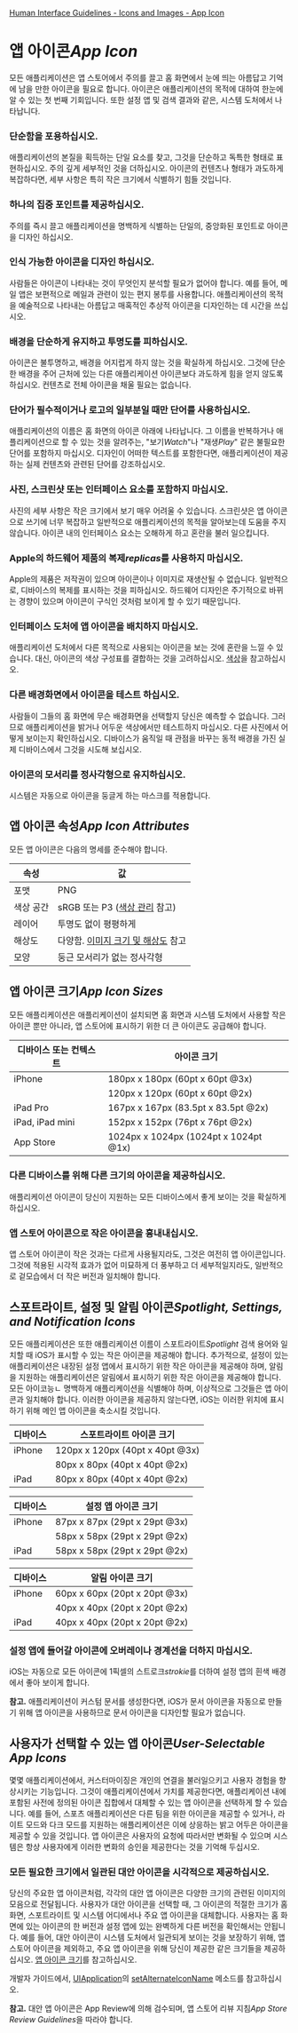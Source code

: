 [Human Interface Guidelines - Icons and Images - App Icon](https://developer.apple.com/design/human-interface-guidelines/ios/icons-and-images/app-icon/)

# 앱 아이콘*App Icon*

모든 애플리케이션은 앱 스토어에서 주의를 끌고 홈 화면에서 눈에 띄는 아름답고 기억에 남을 만한 아이콘을 필요로 합니다. 아이콘은 애플리케이션의 목적에 대하여 한눈에 알 수 있는 첫 번째 기회입니다. 또한 설정 앱 및 검색 결과와 같은, 시스템 도처에서 나타납니다.

### 단순함을 포용하십시오.

애플리케이션의 본질을 획득하는 단일 요소를 찾고, 그것을 단순하고 독특한 형태로 표현하십시오. 주의 깊게 세부적인 것을 더하십시오. 아이콘의 컨텐츠나 형태가 과도하게 복잡하다면, 세부 사항은 특히 작은 크기에서 식별하기 힘들 것입니다.

### 하나의 집중 포인트를 제공하십시오.

주의를 즉시 끌고 애플리케이션을 명백하게 식별하는 단일의, 중앙화된 포인트로 아이콘을 디자인 하십시오.

### 인식 가능한 아이콘을 디자인 하십시오.

사람들은 아이콘이 나타내는 것이 무엇인지 분석할 필요가 없어야 합니다. 예를 들어, 메일 앱은 보편적으로 메일과 관련이 있는 편지 봉투를 사용합니다. 애플리케이션의 목적을 예술적으로 나타내는 아름답고 매혹적인 추상적 아이콘을 디자인하는 데 시간을 쓰십시오.

### 배경을 단순하게 유지하고 투명도를 피하십시오.

아이콘은 불투명하고, 배경을 어지럽게 하지 않는 것을 확실하게 하십시오. 그것에 단순한 배경을 주어 근처에 있는 다른 애플리케이션 아이콘보다 과도하게 힘을 얻지 않도록 하십시오. 컨텐츠로 전체 아이콘을 채울 필요는 없습니다.

### 단어가 필수적이거나 로고의 일부분일 때만 단어를 사용하십시오.

애플리케이션의 이름은 홈 화면의 아이콘 아래에 나타납니다. 그 이름을 반복하거나 애플리케이션으로 할 수 있는 것을 알려주는, "보기*Watch*"나 "재생*Play*" 같은 불필요한 단어를 포함하지 마십시오. 디자인이 어떠한 텍스트를 포함한다면, 애플리케이션이 제공하는 실제 컨텐츠와 관련된 단어를 강조하십시오.

### 사진, 스크린샷 또는 인터페이스 요소를 포함하지 마십시오.

사진의 세부 사항은 작은 크기에서 보기 매우 어려울 수 있습니다. 스크린샷은 앱 아이콘으로 쓰기에 너무 복잡하고 일반적으로 애플리케이션의 목적을 알아보는데 도움을 주지 않습니다. 아이콘 내의 인터페이스 요소는 오해하게 하고 혼란을 불러 일으킵니다.

### Apple의 하드웨어 제품의 복제*replicas*를 사용하지 마십시오.

Apple의 제품은 저작권이 있으며 아이콘이나 이미지로 재생산될 수 없습니다. 일반적으로, 디바이스의 복제를 표시하는 것을 피하십시오. 하드웨어 디자인은 주기적으로 바뀌는 경향이 있으며 아이콘이 구식인 것처럼 보이게 할 수 있기 때문입니다.

### 인터페이스 도처에 앱 아이콘을 배치하지 마십시오.

애플리케이션 도처에서 다른 목적으로 사용되는 아이콘을 보는 것에 혼란을 느낄 수 있습니다. 대신, 아이콘의 색상 구성표를 결합하는 것을 고려하십시오. [색상](https://developer.apple.com/design/human-interface-guidelines/ios/visual-design/color/)을 참고하십시오.

### 다른 배경화면에서 아이콘을 테스트 하십시오.

사람들이 그들의 홈 화면에 무슨 배경화면을 선택할지 당신은 예측할 수 없습니다. 그러므로 애플리케이션을 밝거나 어두운 색상에서만 테스트하지 마십시오. 다른 사진에서 어떻게 보이는지 확인하십시오. 디바이스가 움직일 때 관점을 바꾸는 동적 배경을 가진 실제 디바이스에서 그것을 시도해 보십시오.

### 아이콘의 모서리를 정사각형으로 유지하십시오.

시스템은 자동으로 아이콘을 둥글게 하는 마스크를 적용합니다.

## 앱 아이콘 속성*App Icon Attributes*

모든 앱 아이콘은 다음의 명세를 준수해야 합니다.

| 속성      | 값                                                           |
| --------- | ------------------------------------------------------------ |
| 포맷      | PNG                                                          |
| 색상 공간 | sRGB 또는 P3 ([색상 관리](https://developer.apple.com/design/human-interface-guidelines/ios/visual-design/color/#color-management) 참고) |
| 레이어    | 투명도 없이 평평하게                                         |
| 해상도    | 다양함. [이미지 크기 및 해상도](https://developer.apple.com/design/human-interface-guidelines/ios/icons-and-images/image-size-and-resolution/) 참고 |
| 모양      | 둥근 모서리가 없는 정사각형                                  |

## 앱 아이콘 크기*App Icon Sizes*

모든 애플리케이션은 애플리케이션이 설치되면 홈 화면과 시스템 도처에서 사용할 작은 아이콘 뿐만 아니라, 앱 스토어에 표시하기 위한 더 큰 아이콘도 공급해야 합니다.

| 디바이스 또는 컨텍스트 | 아이콘 크기                           |
| ---------------------- | ------------------------------------- |
| iPhone                 | 180px x 180px (60pt x 60pt @3x)       |
|                        | 120px x 120px (60pt x 60pt @2x)       |
| iPad Pro               | 167px x 167px (83.5pt x 83.5pt @2x)   |
| iPad, iPad mini        | 152px x 152px (76pt x 76pt @2x)       |
| App Store              | 1024px x 1024px (1024pt x 1024pt @1x) |

### 다른 디바이스를 위해 다른 크기의 아이콘을 제공하십시오.

애플리케이션 아이콘이 당신이 지원하는 모든 디바이스에서 좋게 보이는 것을 확실하게 하십시오.

### 앱 스토어 아이콘으로 작은 아이콘을 흉내내십시오.

앱 스토어 아이콘이 작은 것과는 다르게 사용될지라도, 그것은 여전히 앱 아이콘입니다. 그것에 적용된 시각적 효과가 없어 미묘하게 더 풍부하고 더 세부적일지라도, 일반적으로 겉모습에서 더 작은 버전과 일치해야 합니다.

## 스포트라이트, 설정 및 알림 아이콘*Spotlight, Settings, and Notification Icons*

모든 애플리케이션은 또한 애플리케이션 이름이 스포트라이트*Spotlight* 검색 용어와 일치할 때 iOS가 표시할 수 있는 작은 아이콘을 제공해야 합니다. 추가적으로, 설정이 있는 애플리케이션은 내장된 설정 앱에서 표시하기 위한 작은 아이콘을 제공해야 하며, 알림을 지원하는 애플리케이션은 알림에서 표시하기 위한 작은 아이콘을 제공해야 합니다. 모든 아이코능ㄴ 명백하게 애플리케이션을 식별해야 하며, 이상적으로 그것들은 앱 아이콘과 일치해야 합니다. 이러한 아이콘을 제공하지 않는다면, iOS는 이러한 위치에 표시하기 위해 메인 앱 아이콘을 축소시킬 것입니다.

| 디바이스 | 스포트라이트 아이콘 크기        |
| -------- | ------------------------------- |
| iPhone   | 120px x 120px (40pt x 40pt @3x) |
|          | 80px x 80px (40pt x 40pt @2x)   |
| iPad     | 80px x 80px (40pt x 40pt @2x)   |

| 디바이스 | 설정 앱 아이콘 크기           |
| -------- | ----------------------------- |
| iPhone   | 87px x 87px (29pt x 29pt @3x) |
|          | 58px x 58px (29pt x 29pt @2x) |
| iPad     | 58px x 58px (29pt x 29pt @2x) |

| 디바이스 | 알림 아이콘 크기              |
| -------- | ----------------------------- |
| iPhone   | 60px x 60px (20pt x 20pt @3x) |
|          | 40px x 40px (20pt x 20pt @2x) |
| iPad     | 40px x 40px (20pt x 20pt @2x) |

### 설정 앱에 들어갈 아이콘에 오버레이나 경계선을 더하지 마십시오.

iOS는 자동으로 모든 아이콘에 1픽셀의 스트로크*strokie*를 더하여 설정 앱의 흰색 배경에서 좋아 보이게 합니다.

**참고.** 애플리케이션이 커스텀 문서를 생성한다면, iOS가 문서 아이콘을 자동으로 만들기 위해 앱 아이콘을 사용하므로 문서 아이콘을 디자인할 필요가 없습니다.

## 사용자가 선택할 수 있는 앱 아이콘*User-Selectable App Icons*

몇몇 애플리케이션에서, 커스터마이징은 개인의 연결을 불러일으키고 사용자 경험을 향상시키는 기능입니다. 그것이 애플리케이션에서 가치를 제공한다면, 애플리케이션 내에 포함된 사전에 정의된 아이콘 집합에서 대체할 수 있는 앱 아이콘을 선택하게 할 수 있습니다. 예를 들어, 스포츠 애플리케이션은 다른 팀을 위한 아이콘을 제공할 수 있거나, 라이트 모드와 다크 모드를 지원하는 애플리케이션은 이에 상응하는 밝고 어두은 아이콘을 제공할 수 있을 것입니다. 앱 아이콘은 사용자의 요청에 따라서만 변화될 수 있으며 시스템은 항상 사용자에게 이러한 변화의 승인을 제공한다는 것을 기억해 두십시오.

### 모든 필요한 크기에서 일관된 대안 아이콘을 시각적으로 제공하십시오.

당신의 주요한 앱 아이콘처럼, 각각의 대안 앱 아이콘은 다양한 크기의 관련된 이미지의 모음으로 전달됩니다. 사용자가 대안 아이콘을 선택할 때, 그 아이콘의 적절한 크기가 홈 화면, 스포트라이트 및 시스템 어디에서나 주요 앱 아이콘을 대체합니다. 사용자는 홈 화면에 있는 아이콘의 한 버전과 설정 앱에 있는 완벽하게 다른 버전을 확인해서는 안됩니다. 예를 들어, 대안 아이콘이 시스템 도처에서 일관되게 보이는 것을 보장하기 위해, 앱 스토어 아이콘을 제외하고, 주요 앱 아이콘을 위해 당신이 제공한 같은 크기들을 제공하십시오. [앱 아이콘 크기](https://developer.apple.com/design/human-interface-guidelines/ios/icons-and-images/app-icon/#app-icon-sizes)를 참고하십시오.

개발자 가이드에서, [UIApplication](https://developer.apple.com/documentation/uikit/uiapplication)의 [setAlternateIconName](https://developer.apple.com/documentation/uikit/uiapplication/2806818-setalternateiconname) 메소드를 참고하십시오.

**참고.** 대안 앱 아이콘은 App Review에 의해 검수되며, 앱 스토어 리뷰 지침*App Store Review Guidelines*을 따라야 합니다.
